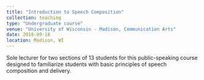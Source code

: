 ```yaml
---
title: "Introduction to Speech Composition"
collection: teaching
type: "Undergraduate course"
venue: "University of Wisconsin - Madison, Communication Arts"
date: 2018-09-18
location: Madison, WI
---
```


Sole lecturer for two sections of 13 students for this public-speaking course designed to familiarize students with basic principles of speech composition and delivery.
